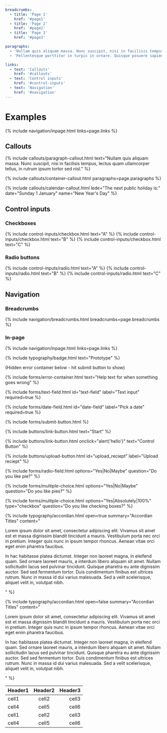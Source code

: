 ```yaml
---
breadcrumbs:
  - title: 'Page 1'
    href: '#page1'
  - title: 'Page 2'
    href: '#page2'
  - title: 'Page 3'
    href: '#page3'

paragraphs:
  - 'Nullam quis aliquam massa. Nunc suscipit, nisi in facilisis tempus, lectus quam ullamcorper tellus, in rutrum ipsum tortor sed nisl.'
  - 'Pellentesque porttitor in turpis in ornare. Quisque posuere sapien accumsan malesuada rutrum. Nulla vitae ex lacinia, rutrum est eu, tincidunt justo. Donec et ullamcorper elit, sit amet vulputate ipsum. Nulla porttitor rutrum libero sit amet sodales. Maecenas tincidunt dapibus pretium.'

links:
  - text: 'Callouts'
    href: '#callouts'
  - text: 'Control inputs'
    href: '#control-inputs'
  - text: 'Navigation'
    href: '#navigation'
---
```


# Examples

{% include navigation/inpage.html links=page.links %}

## Callouts
{% include callouts/paragraph-callout.html text="Nullam quis aliquam massa. Nunc suscipit, nisi in facilisis tempus, lectus quam ullamcorper tellus, in rutrum ipsum tortor sed nisl." %}

{% include callouts/container-callout.html paragraphs=page.paragraphs %}

{% include callouts/calendar-callout.html lede="The next public holiday is:" date="Sunday 1 January" name="New Year's Day" %}

## Control inputs
### Checkboxes
{% include control-inputs/checkbox.html text="A" %}
{% include control-inputs/checkbox.html text="B" %}
{% include control-inputs/checkbox.html text="C" %}

### Radio buttons
{% include control-inputs/radio.html text="A" %}
{% include control-inputs/radio.html text="B" %}
{% include control-inputs/radio.html text="C" %}

## Navigation
### Breadcrumbs
{% include navigation/breadcrumbs.html breadcrumbs=page.breadcrumbs %}

### In-page
{% include navigation/inpage.html links=page.links %}

{% include typography/badge.html text="Prototype" %}

<form id="form" data-parsley-validate="" data-parsley-error-class="invalid">

(Hidden error container below - hit submit button to show)

{% include forms/error-container.html text="Help text for when something goes wrong" %}

{% include forms/text-field.html id="text-field" label="Text input" required=true %}

{% include forms/date-field.html id="date-field" label="Pick a date" required=true %}

{% include forms/submit-button.html %}

</form>

{% include buttons/link-button.html text="Start" %}

{% include buttons/link-button.html onclick="alert('hello')" text="Control Button" %}

{% include buttons/upload-button.html id="upload_reciept" label="Upload reciept" %}

{% include forms/radio-field.html options="Yes|No|Maybe" question="Do you like pie?" %}

{% include forms/multiple-choice.html options="Yes|No|Maybe" question="Do you like pies?" %}

{% include forms/multiple-choice.html options="Yes|Absolutely|100%" type="checkbox" question="Do you like checking boxes?" %}


{% include typography/accordian.html open=true summary="Accordian Titles" content="<p>Lorem ipsum dolor sit amet, consectetur adipiscing elit. Vivamus sit amet est et massa dignissim blandit tincidunt a mauris. Vestibulum porta nec orci in pretium. Integer quis nunc in ipsum tempor rhoncus. Aenean vitae orci eget enim pharetra faucibus.</p><p>In hac habitasse platea dictumst. Integer non laoreet magna, in eleifend quam. Sed ornare laoreet mauris, a interdum libero aliquam sit amet. Nullam sollicitudin lacus sed pulvinar tincidunt. Quisque pharetra eu ante dignissim auctor. Sed sed fermentum tortor. Duis condimentum finibus est ultrices rutrum. Nunc in massa id dui varius malesuada. Sed a velit scelerisque, aliquet velit in, volutpat nibh.</p>" %}

{% include typography/accordian.html open=false summary="Accordian Titles" content="<p>Lorem ipsum dolor sit amet, consectetur adipiscing elit. Vivamus sit amet est et massa dignissim blandit tincidunt a mauris. Vestibulum porta nec orci in pretium. Integer quis nunc in ipsum tempor rhoncus. Aenean vitae orci eget enim pharetra faucibus.</p><p>In hac habitasse platea dictumst. Integer non laoreet magna, in eleifend quam. Sed ornare laoreet mauris, a interdum libero aliquam sit amet. Nullam sollicitudin lacus sed pulvinar tincidunt. Quisque pharetra eu ante dignissim auctor. Sed sed fermentum tortor. Duis condimentum finibus est ultrices rutrum. Nunc in massa id dui varius malesuada. Sed a velit scelerisque, aliquet velit in, volutpat nibh.</p>" %}

| Header1 | Header2 | Header3 |
|:--------|:-------:|--------:|
| cell1   | cell2   | cell3   |
| cell4   | cell5   | cell6   |
| cell1   | cell2   | cell3   |
| cell4   | cell5   | cell6   |
